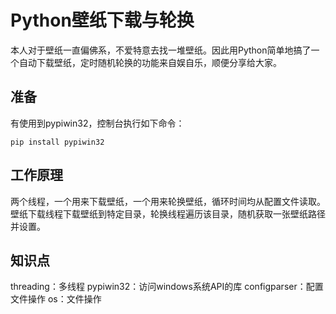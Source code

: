 # Python壁纸下载与轮换
本人对于壁纸一直偏佛系，不爱特意去找一堆壁纸。因此用Python简单地搞了一个自动下载壁纸，定时随机轮换的功能来自娱自乐，顺便分享给大家。
## 准备
有使用到pypiwin32，控制台执行如下命令：
```
pip install pypiwin32
```
## 工作原理
两个线程，一个用来下载壁纸，一个用来轮换壁纸，循环时间均从配置文件读取。
壁纸下载线程下载壁纸到特定目录，轮换线程遍历该目录，随机获取一张壁纸路径并设置。
## 知识点
threading：多线程
pypiwin32：访问windows系统API的库
configparser：配置文件操作
os：文件操作